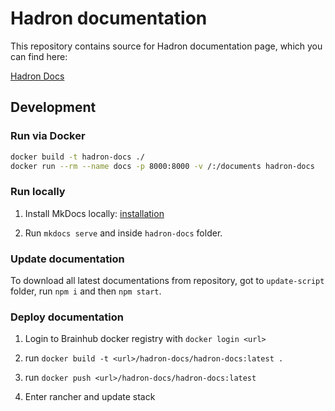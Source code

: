 # Hadron documentation

This repository contains source for Hadron documentation page, which you can find here:

[Hadron Docs](http://hadron-docs.dev.brainhub.pl/)

## Development

### Run via Docker

```sh
docker build -t hadron-docs ./
docker run --rm --name docs -p 8000:8000 -v /:/documents hadron-docs
```

### Run locally

1. Install MkDocs locally: [installation](http://www.mkdocs.org/#installation)

2. Run `mkdocs serve` and  inside `hadron-docs` folder.

### Update documentation

To download all latest documentations from repository, got to `update-script` folder, run `npm i` and then `npm start`.

### Deploy documentation

1. Login to Brainhub docker registry with `docker login <url>`

2. run `docker build -t <url>/hadron-docs/hadron-docs:latest .`

3. run `docker push <url>/hadron-docs/hadron-docs:latest`

4. Enter rancher and update stack
